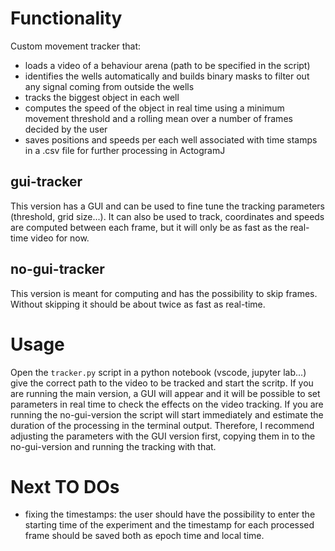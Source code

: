 # Functionality
Custom movement tracker that:
- loads a video of a behaviour arena (path to be specified in the script)
- identifies the wells automatically and builds binary masks to filter out any signal coming from outside the wells
- tracks the biggest object in each well
- computes the speed of the object in real time using a minimum movement threshold and a rolling mean over a number of frames decided by the user
- saves positions and speeds per each well associated with time stamps in a .csv file for further processing in ActogramJ

## gui-tracker
This version has a GUI and can be used to fine tune the tracking parameters (threshold, grid size...).
It can also be used to track, coordinates and speeds are computed between each frame, but it will only be as fast as the real-time video for now.

## no-gui-tracker
This version is meant for computing and has the possibility to skip frames. Without skipping it should be about twice as fast as real-time. 

# Usage
Open the `tracker.py` script in a python notebook (vscode, jupyter lab...) give the correct path to the video to be tracked and start the scritp. If you are running the main version, a GUI will appear and it will be possible to set parameters in real time to check the effects on the video tracking. 
If you are running the no-gui-version the script will start immediately and estimate the duration of the processing in the terminal output. Therefore, I recommend adjusting the parameters with the GUI version first, copying them in to the no-gui-version and running the tracking with that. 


# Next TO DOs
- fixing the timestamps: the user should have the possibility to enter the starting time of the experiment and the timestamp for each processed frame should be saved both as epoch time and local time. 
